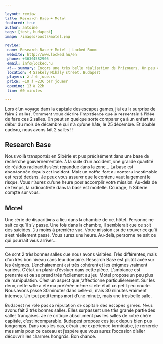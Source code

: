 ```yaml
---

layout: review
title: Research Base + Motel
featured: true
author: antoine
tags: [test, budapest]
image: /images/posts/motel.png

review:
 name: Research Base + Motel | Locked Room
 website: http://www.locked.hu/en
 phone: +36304582905
 email: info@locked.hu
 <!-- summary: Encore une très belle réalisation de Prizoners. Un peu compliquée, mais qui vaut vraiment le détour. -->
 location: 4 Székely Mihály street, Budapest
 players: 2 à 6 joueurs
 price: ~10 à ~23€ par joueur
 opening: 13 à 22h
 time: 60 minutes

---
```


Lors d’un voyage dans la capitale des escapes games, j’ai eu la surprise de faire 2 salles. Comment vous décrire l’impatience que je ressentais à l’idée de faire ces 2 salles. On peut en quelque sorte comparer ça à un enfant au début du mois de décembre qui n’a qu’une hâte, le 25 décembre. Et double cadeau, nous avons fait 2 salles !!

## Research Base

Nous voilà transportés en Sibérie et plus précisément dans une base de recherche gouvernementale. À la suite d’un accident, une grande quantité de résidus radioactifs s’est répandue dans la zone… La base est abandonnée depuis cet incident. Mais un coffre-fort au contenu inestimable est resté dedans. Je peux vous assurer que le contenu vaut largement le risque. Vous n’aurez qu’une heure pour accomplir votre mission. Au-delà de ce temps, la radioactivité dans la base est mortelle. Courage, la Sibérie compte sur vous.

## Motel

Une série de disparitions a lieu dans la chambre de cet hôtel. Personne ne sait ce qu’il s’y passe. Une fois dans la chambre, il semblerait que ce soit des suicides. Du moins à première vue. Votre mission est de trouver ce qu’il s’est réellement passé. Vous aurez une heure. Au-delà, personne ne sait ce qui pourrait vous arriver…

___

Ce sont 2 très bonnes salles que nous avons visitées. Très différentes, mais d’un très bon niveau dans leur domaine.
Research Base est plutôt axée sur les énigmes. L’enchainement est très cohérent et les énigmes vraiment variées. C’était un plaisir d’évoluer dans cette pièce. L’ambiance est prenante et on se prend très facilement au jeu.
Motel propose un peu plus de manipulation. C’est un aspect que j’affectionne particulièrement. Sur les deux, cette salle a été ma préférée même si elle était un petit peu courte. Nous avons passé 30 minutes dans celle-ci, mais 30 minutes vraiment intenses. Un tout petit temps mort d’une minute, mais une très belle salle.

Budapest ne vole pas sa réputation de capitale des escapes games. Nous avons fait 2 très bonnes salles. Elles surpassent une très grande partie des salles françaises. Je ne critique absolument pas les salles de notre chère capitale, c’est incomparable. Budapest propose ces jeux depuis bien plus longtemps. Dans tous les cas, c’était une expérience formidable, je remercie mes amis pour ce cadeau et j’espère que vous aurez l’occasion d’aller découvrir les charmes hongrois. Bon chance.
